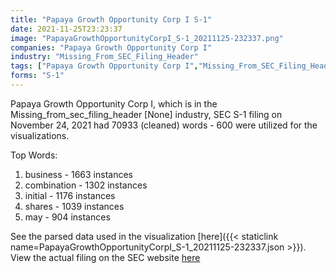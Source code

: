 ```yaml
---
title: "Papaya Growth Opportunity Corp I S-1"
date: 2021-11-25T23:23:37
image: "PapayaGrowthOpportunityCorpI_S-1_20211125-232337.png"
companies: "Papaya Growth Opportunity Corp I"
industry: "Missing_From_SEC_Filing_Header"
tags: ["Papaya Growth Opportunity Corp I","Missing_From_SEC_Filing_Header","11-24-2021","S-1"]
forms: "S-1"
---
```

Papaya Growth Opportunity Corp I, which is in the Missing_from_sec_filing_header [None] industry, SEC S-1 filing on November 24, 2021 had 70933 (cleaned) words - 600 were utilized for the visualizations.

Top Words:
1. business - 1663 instances
2. combination - 1302 instances
3. initial - 1176 instances
4. shares - 1039 instances
5. may - 904 instances


See the parsed data used in the visualization [here]({{< staticlink name=PapayaGrowthOpportunityCorpI_S-1_20211125-232337.json >}}).  
View the actual filing on the SEC website [here](https://www.sec.gov/Archives/edgar/data/1894057/0001104659-21-143117.txt)